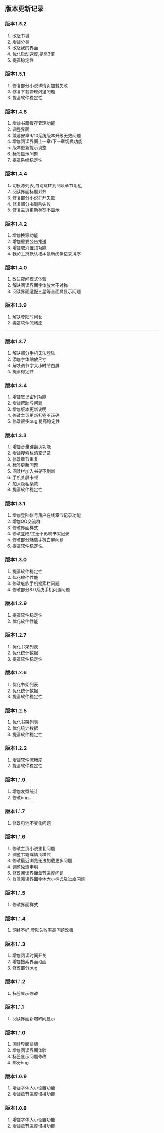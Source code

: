 ## 版本更新记录

### 版本1.5.2

1. 改版书城
2. 增加分类
3. 改版我的界面
4. 优化启动速度,提高3倍
5. 提高稳定性

### 版本1.5.1

1. 修复部分小说详情页加载失败
2. 修复下载管理闪退问题
3. 提高软件稳定性

### 版本1.4.6 

1. 增加书籍缓存管理功能
2. 调整界面
3. 兼容安卓9/10系统版本升级无效问题
4. 增加阅读界面上一章/下一章切换功能
5. 版本更新提示调整
6. 标签显示问题
7. 提高系统稳定性

### 版本1.4.4

1. 切换源列表,自动跳转到阅读章节附近 
2. 阅读界面标题对齐 
3. 修复部分小说打开失败
4. 修复部分书删除失败
5. 修复主页更新标签不显示

### 版本1.4.2

1. 增加换源功能
2. 增加重要公告推送
3. 增加取消置顶功能
4. 我的主页默认根本最新阅读记录排序

### 版本1.4.0

1. 改进夜间模式体验
2. 解决阅读界面字体放大不对称
3. 阅读界面适配三星等全面屏显示问题

### 版本1.3.9

1. 解决登陆时间长
2. 提高软件流畅度

****


### 版本1.3.7

1. 解决部分手机无法登陆
2. 添加字体缩放尺寸
3. 解决调节字大小时节白屏
4. 提高稳定性

### 版本1.3.4

1. 增加忘记密码功能
2. 增加帮助与问题
3. 增加版本更新说明
4. 修改主页更新标签不正确
5. 修改很多bug,提高稳定性


### 版本1.3.3


1. 增加音量键翻页功能
2. 增加搜索栏清空记录
3. 修改章节重复
4. 标签更新问题
5. 阅读栏加入书架不刷新
6. 手机关屏卡顿
7. 加入隐私条款
8. 提高软件稳定性

### 版本1.3.1

1. 增加登陆帐号用户在线章节记录功能
2. 增加QQ交流群
3. 修改界面样式
4. 修改登陆/注册不影响书架记录
5. 修改部分魅族手机白屏问题
6. 提高软件稳定性..


### 版本1.3.0

1. 提高软件稳定性
2. 优化软件性能
3. 修改魅族手机搜索栏问题
4. 修改部分8.0系统手机闪退问题

### 版本1.2.9

1. 提高软件稳定性
2. 优化软件性能

### 版本1.2.7

1. 优化书架列表
2. 优化统计数据
3. 提高软件稳定性

### 版本1.2.6

1. 优化书架列表
2. 优化统计数据
3. 提高软件稳定性

### 版本1.2.5

1. 优化书架列表
2. 优化统计数据
3. 提高软件稳定性

### 版本1.2.2

1. 增加软件流畅度
2. 提高软件稳定性


### 版本1.1.9

1. 增加友盟统计
2. 修改bug...

### 版本1.1.7

1. 修改电池不变化问题


### 版本1.1.6

1. 修改主页小说重复问题
2. 调整书籍详情页样式
3. 修改最近浏览无法加载更多问题
4. 调整免遭申明
5. 修改阅读界面章节进度问题
6. 修改阅读界面字体大小样式及进度问题


### 版本1.1.5

1. 修改界面样式


### 版本1.1.4

1. 网络不好,登陆失败率高问题改善


### 版本1.1.3

1. 增加阅读时间开关
2. 增加搜索界面动画
3. 修改部分bug


### 版本1.1.2

1. 标签显示修改


### 版本1.1.1

1. 阅读界面新增时间显示


### 版本1.1.0

1. 阅读界面排版
2. 增加阅读界面体验
3. 标签显示问题修改
4. 部分bug



### 版本1.0.9

1. 增加字体大小设置功能
2. 增加章节进度切换功能


### 版本1.0.8

1. 增加字体大小设置功能
2. 增加章节进度切换功能







